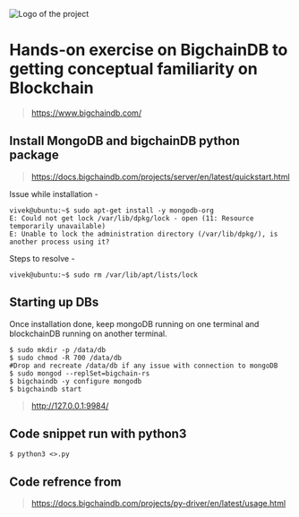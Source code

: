 ![Logo of the project](https://github.com/vivek-bombatkar/BIgchainDB_Practice/blob/master/bigchaindb_logo.JPG)

# Hands-on exercise on BigchainDB to getting conceptual familiarity on Blockchain 
> https://www.bigchaindb.com/


## Install MongoDB and bigchainDB python package
> https://docs.bigchaindb.com/projects/server/en/latest/quickstart.html

Issue while installation - 
```shell
vivek@ubuntu:~$ sudo apt-get install -y mongodb-org
E: Could not get lock /var/lib/dpkg/lock - open (11: Resource temporarily unavailable)
E: Unable to lock the administration directory (/var/lib/dpkg/), is another process using it?
```
Steps to resolve - 
```shell
vivek@ubuntu:~$ sudo rm /var/lib/apt/lists/lock
```

## Starting up DBs
Once installation done, keep mongoDB running on one terminal and blockchainDB running on another terminal.

```shell
$ sudo mkdir -p /data/db
$ sudo chmod -R 700 /data/db
#Drop and recreate /data/db if any issue with connection to mongoDB
$ sudo mongod --replSet=bigchain-rs
$ bigchaindb -y configure mongodb
$ bigchaindb start
```

> http://127.0.0.1:9984/


## Code snippet run with python3
```Shell
$ python3 <>.py
```

## Code refrence from
> https://docs.bigchaindb.com/projects/py-driver/en/latest/usage.html




